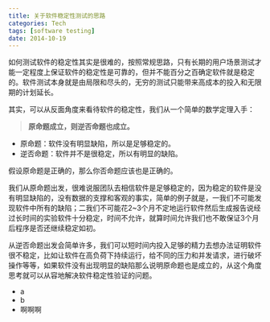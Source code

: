 ```yaml
---
title: 关于软件稳定性测试的思路
categories: Tech
tags: [software testing]
date: 2014-10-19
---
```

如何测试软件的稳定性其实是很难的，按照常规思路，只有长期的用户场景测试才能一定程度上保证软件的稳定性是可靠的，但并不能百分之百确定软件就是稳定的。软件测试本身就是由局限和尽头的，无穷的测试只能带来高成本的投入和无限期的计划延长。 

其实，可以从反面角度来看待软件的稳定性，我们从一个简单的数学定理入手：

> **原命题成立，则逆否命题也成立。**

- 原命题：软件没有明显缺陷，所以是足够稳定的。
- 逆否命题：软件并不是很稳定，所以有明显的缺陷。

假设原命题是正确的，那么你否命题应该也是正确的。 

我们从原命题出发，很难说服团队去相信软件是足够稳定的，因为稳定的软件是没有明显缺陷的，没有数据的支撑和客观的事实，简单的例子就是，一我们不可能发现软件中所有的缺陷；二我们不可能花2~3个月不定地运行软件然后生成报告说经过长时间的实验软件十分稳定，时间不允许，就算时间允许我们也不敢保证3个月后程序是否还继续稳定如初。 

从逆否命题出发会简单许多，我们可以短时间内投入足够的精力去想办法证明软件很不稳定，比如让软件在高负荷下持续运行，给不同的压力和并发请求，进行破坏操作等等，如果软件没有出现明显的缺陷那么说明原命题也是成立的，从这个角度思考就可以从容地解决软件稳定性验证的问题。

- a
- b
- 啊啊啊
